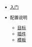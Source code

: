 - [入门](/zh-cn/quickStart)

- 配置说明
  - [目标](/zh-cn/plugin-goals)
  - [插件](/zh-cn/plugin-options)
  - [模板](/zh-cn/template-models)
